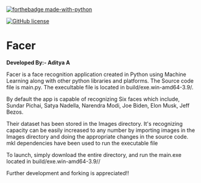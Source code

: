 
[![forthebadge made-with-python](http://ForTheBadge.com/images/badges/made-with-python.svg)](https://www.python.org/) 

[![GitHub license](https://img.shields.io/github/license/Naereen/StrapDown.js.svg)](https://github.com/Naereen/StrapDown.js/blob/master/LICENSE)


<h1>         Facer </h1>


**Developed By:- Aditya A**

<p>
Facer is a face recognition application created in Python using Machine Learning along with other python libraries and platforms.
The Source code file is main.py.
The execultable file is located in build/exe.win-amd64-3.9/. </p>

By default the app is capable of recognizing Six faces which include,
Sundar Pichai,
Satya Nadella,
Narendra Modi,
Joe Biden,
Elon Musk,
Jeff Bezos.

Their dataset has been stored in the Images directory.
It's recognizing capacity can be easily increased to any number by importing images in the Images directory and doing the appropriate changes in the source code.
mkl dependencies have been used to run the executable file


To launch, simply download the entire directory, and run the main.exe located in build/exe.win-amd64-3.9//

Further development and forking is appreciated!!
                                                  
                                                                
